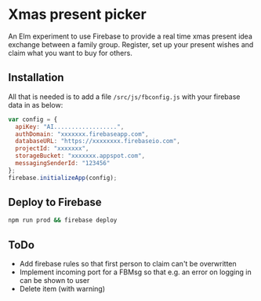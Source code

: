 # Xmas present picker

An Elm experiment to use Firebase to provide a real time xmas present idea exchange between a family group. Register, set up your present wishes and claim what you want to buy for others.

## Installation

All that is needed is to add a file `/src/js/fbconfig.js` with your firebase data in as below:

```js
var config = {
  apiKey: "AI..................",
  authDomain: "xxxxxxx.firebaseapp.com",
  databaseURL: "https://xxxxxxxx.firebaseio.com",
  projectId: "xxxxxxx",
  storageBucket: "xxxxxxx.appspot.com",
  messagingSenderId: "123456"
};
firebase.initializeApp(config);
```

## Deploy to Firebase

```sh
npm run prod && firebase deploy
```

## ToDo

 * Add firebase rules so that first person to claim can't be overwritten
 * Implement incoming port for a FBMsg so that e.g. an error on logging in can be shown to user
 * Delete item (with warning)
